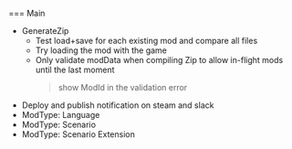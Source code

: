 === Main
- GenerateZip
    - Test load+save for each existing mod and compare all files
    - Try loading the mod with the game
    - Only validate modData when compiling Zip to allow in-flight mods until the last moment
        > show ModId in the validation error
- Deploy and publish notification on steam and slack
- ModType: Language
- ModType: Scenario
- ModType: Scenario Extension
